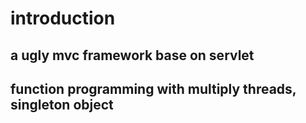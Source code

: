# introduction
## a ugly mvc framework base on servlet
## function programming with multiply threads, singleton object
